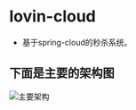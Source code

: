 # lovin-cloud
* 基于spring-cloud的秒杀系统。

## 下面是主要的架构图
![主要架构](http://assets.processon.com/chart_image/5d5a034de4b0869fa418f4c2.png)
